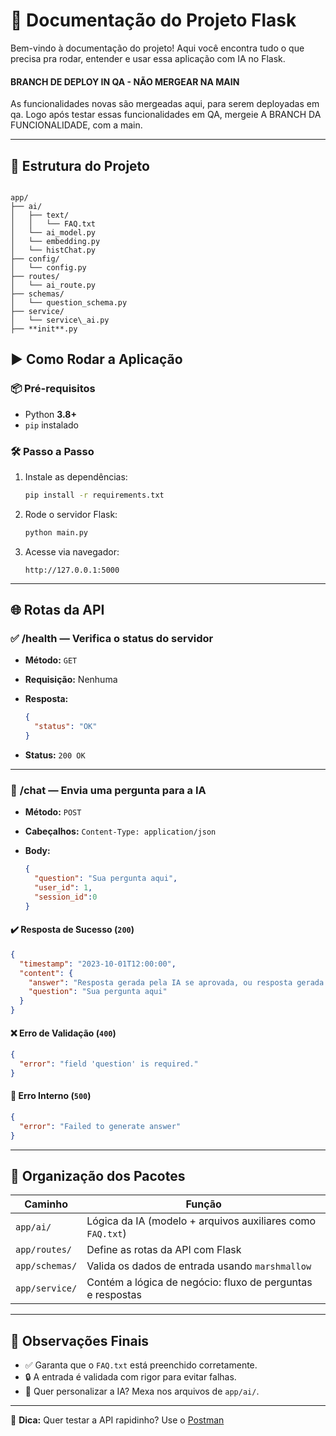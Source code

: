 
# 🚀 Documentação do Projeto Flask

Bem-vindo à documentação do projeto! Aqui você encontra tudo o que precisa pra rodar, entender e usar essa aplicação com IA no Flask.



#### BRANCH DE DEPLOY IN QA - NÃO MERGEAR NA MAIN
As funcionalidades novas são mergeadas aqui, para serem deployadas em qa. Logo após testar essas funcionalidades em QA, mergeie A BRANCH DA FUNCIONALIDADE, com a main.

---

## 📁 Estrutura do Projeto


```

app/
├── ai/
│   ├── text/
│   │   └── FAQ.txt
│   └── ai_model.py
│   └── embedding.py
│   └── histChat.py
├── config/
│   └── config.py
├── routes/
│   └── ai_route.py
├── schemas/
│   └── question_schema.py
├── service/
│   └── service\_ai.py
├── **init**.py

````

## ▶️ Como Rodar a Aplicação

### 📦 Pré-requisitos
- Python **3.8+**
- `pip` instalado

### 🛠️ Passo a Passo

1. Instale as dependências:
   ```bash
   pip install -r requirements.txt
    ````

2. Rode o servidor Flask:

   ```bash
   python main.py
   ```

3. Acesse via navegador:

   ```
   http://127.0.0.1:5000
   ```

---

## 🌐 Rotas da API

### ✅ **/health** — Verifica o status do servidor

* **Método:** `GET`
* **Requisição:** Nenhuma
* **Resposta:**

  ```json
  {
    "status": "OK"
  }
  ```
* **Status:** `200 OK`

---

### 💬 **/chat** — Envia uma pergunta para a IA

* **Método:** `POST`
* **Cabeçalhos:** `Content-Type: application/json`
* **Body:**

  ```json
  {
    "question": "Sua pergunta aqui",
    "user_id": 1,
    "session_id":0
  }
  ```

#### ✔️ Resposta de Sucesso (`200`)

```json
{
  "timestamp": "2023-10-01T12:00:00",
  "content": {
    "answer": "Resposta gerada pela IA se aprovada, ou resposta gerada pelo juiz se desaprovada",
    "question": "Sua pergunta aqui"
  }
}
```

#### ❌ Erro de Validação (`400`)

```json
{
  "error": "field 'question' is required."
}
```

#### 🛑 Erro Interno (`500`)

```json
{
  "error": "Failed to generate answer"
}
```

---

## 🧩 Organização dos Pacotes

| Caminho        | Função                                                     |
| -------------- | ---------------------------------------------------------- |
| `app/ai/`      | Lógica da IA (modelo + arquivos auxiliares como `FAQ.txt`) |
| `app/routes/`  | Define as rotas da API com Flask                           |
| `app/schemas/` | Valida os dados de entrada usando `marshmallow`            |
| `app/service/` | Contém a lógica de negócio: fluxo de perguntas e respostas |

---

## 📝 Observações Finais

* ✅ Garanta que o `FAQ.txt` está preenchido corretamente.
* 🔒 A entrada é validada com rigor para evitar falhas.
* 🧠 Quer personalizar a IA? Mexa nos arquivos de `app/ai/`.

---

📌 **Dica:** Quer testar a API rapidinho? Use o [Postman](https://www.postman.com/)
